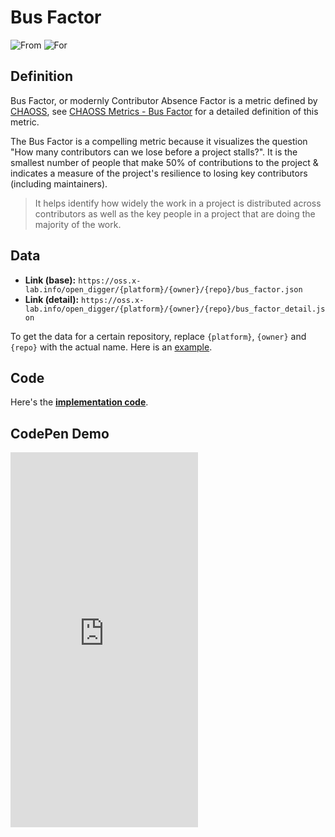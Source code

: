 # Bus Factor

![From](https://img.shields.io/badge/From-CHAOSS-blue) ![For](https://img.shields.io/badge/For-Repo-blue)

## Definition

Bus Factor, or modernly Contributor Absence Factor is a metric defined by [CHAOSS](https://chaoss.community), see [CHAOSS Metrics - Bus Factor](https://chaoss.community/metric-bus-factor/) for a detailed definition of this metric.

The Bus Factor is a compelling metric because it visualizes the question "How many contributors can we lose before a project stalls?". It is the smallest number of people that make 50% of contributions to the project & indicates a measure of the project's resilience to losing key contributors (including maintainers).

> It helps identify how widely the work in a project is distributed across contributors as well as the key people in a project that are doing the majority of the work.


## Data

- **Link (base):** `https://oss.x-lab.info/open_digger/{platform}/{owner}/{repo}/bus_factor.json`
- **Link (detail):** `https://oss.x-lab.info/open_digger/{platform}/{owner}/{repo}/bus_factor_detail.json`


To get the data for a certain repository, replace `{platform}`, `{owner}` and `{repo}` with the actual name. Here is an [example](https://oss.x-lab.info/open_digger/github/X-lab2017/open-digger/bus_factor.json).

## Code

Here's the [**implementation code**](https://github.com/X-lab2017/open-digger/blob/54478a97911a24a33e69147a985115b084c24f3f/src/metrics/chaoss.ts#L672).


## CodePen Demo

<iframe height="600" scrolling="no" title="OpenDigger — [X-lab] OpenRank/Activity/Bus Factor" src="https://codepen.io/frank-zsy/embed/bGjyqQj?type=bus_factor&default-tab=js%2Cresult&editable=true" frameborder="no" loading="lazy" allowtransparency="true" allowfullscreen="true">
  See the Pen <a href="https://codepen.io/frank-zsy/pen/bGjyqQj">
  OpenDigger - [X-lab] OpenRank/Activity/Bus Factor</a> by Frank Zhao (<a href="https://codepen.io/frank-zsy">@frank-zsy</a>)
  on <a href="https://codepen.io">CodePen</a>.
</iframe>
